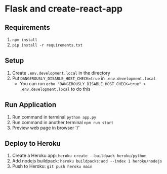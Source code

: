 
# Flask and create-react-app

## Requirements
1. `npm install`
2. `pip install -r requirements.txt`

## Setup
 1. Create `.env.development.local` in the directory
 2. Put `DANGEROUSLY_DISABLE_HOST_CHECK=true` in `.env.development.local`
    -  You can run `echo "DANGEROUSLY_DISABLE_HOST_CHECK=true" > .env.development.local` to do this

## Run Application
1. Run command in terminal `python app.py`
2. Run command in another terminal `npm run start`
3. Preview web page in browser '/'

## Deploy to Heroku
1. Create a Heroku app: `heroku create --buildpack heroku/python`
2. Add nodejs buildpack: `heroku buildpacks:add --index 1 heroku/nodejs`
3. Push to Heroku: `git push heroku main`
